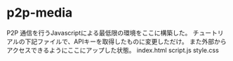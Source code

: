 # p2p-media
P2P 通信を行うJavascriptによる最低限の環境をここに構築した。
チュートリアルの下記ファイルで、APIキーを取得したものに変更しただけ。
また外部からアクセスできるようにここにアップした状態。
  index.html
  script.js
  style.css

